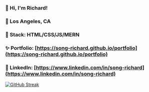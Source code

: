 ### 👋 Hi, I'm Richard!
### 🌆 Los Angeles, CA
### 🥞 Stack: HTML/CSS/JS/MERN 
### ✨ Portfolio: [https://song-richard.github.io/portfolio](https://song-richard.github.io/portfolio) 
### 🔗 LinkedIn: [https://www.linkedin.com/in/song-richard](https://www.linkedin.com/in/song-richard)

[![GitHub Streak](https://streak-stats.demolab.com?user=Song-richard&theme=dark)](https://git.io/streak-stats)

<!--
**song-richard/song-richard** is a ✨ _special_ ✨ repository because its `README.md` (this file) appears on your GitHub profile.


